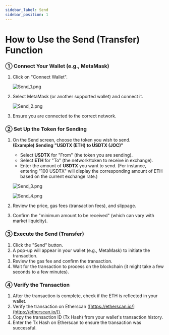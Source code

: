 ```yaml
---
sidebar_label: Send
sidebar_position: 1
---
```


# How to Use the Send (Transfer) Function

### **① Connect Your Wallet (e.g., MetaMask)**

1. Click on "Connect Wallet".
    
    ![Send_1.png](/img/docs/Send_1.png)
    
2. Select MetaMask (or another supported wallet) and connect it.
    
    ![Send_2.png](/img/docs/Send_2.png)
    
3. Ensure you are connected to the correct network.

### **② Set Up the Token for Sending**

1. On the Send screen, choose the token you wish to send.  
   **(Example) Sending "USDTX (ETH) to USDTX (JOC)"**  
   - Select **USDTX** for "From" (the token you are sending).  
   - Select **ETH** for "To" (the network/token to receive in exchange).  
   - Enter the amount of **USDTX** you want to send. (For instance, entering "100 USDTX" will display the corresponding amount of ETH based on the current exchange rate.)
    
    ![Send_3.png](/img/docs/Send_3.png)

    ![Send_4.png](/img/docs/Send_4.png)
        
2. Review the price, gas fees (transaction fees), and slippage.  
3. Confirm the "minimum amount to be received" (which can vary with market liquidity).

### **③ Execute the Send (Transfer)**

1. Click the "Send" button.  
2. A pop-up will appear in your wallet (e.g., MetaMask) to initiate the transaction.  
3. Review the gas fee and confirm the transaction.  
4. Wait for the transaction to process on the blockchain (it might take a few seconds to a few minutes).

### **④ Verify the Transaction**

1. After the transaction is complete, check if the ETH is reflected in your wallet.  
2. Verify the transaction on Etherscan ([https://etherscan.io/](https://etherscan.io/)).  
3. Copy the transaction ID (Tx Hash) from your wallet's transaction history.  
4. Enter the Tx Hash on Etherscan to ensure the transaction was successful.